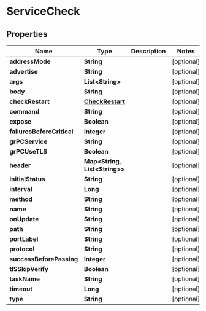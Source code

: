 

# ServiceCheck


## Properties

Name | Type | Description | Notes
------------ | ------------- | ------------- | -------------
**addressMode** | **String** |  |  [optional]
**advertise** | **String** |  |  [optional]
**args** | **List&lt;String&gt;** |  |  [optional]
**body** | **String** |  |  [optional]
**checkRestart** | [**CheckRestart**](CheckRestart.md) |  |  [optional]
**command** | **String** |  |  [optional]
**expose** | **Boolean** |  |  [optional]
**failuresBeforeCritical** | **Integer** |  |  [optional]
**grPCService** | **String** |  |  [optional]
**grPCUseTLS** | **Boolean** |  |  [optional]
**header** | **Map&lt;String, List&lt;String&gt;&gt;** |  |  [optional]
**initialStatus** | **String** |  |  [optional]
**interval** | **Long** |  |  [optional]
**method** | **String** |  |  [optional]
**name** | **String** |  |  [optional]
**onUpdate** | **String** |  |  [optional]
**path** | **String** |  |  [optional]
**portLabel** | **String** |  |  [optional]
**protocol** | **String** |  |  [optional]
**successBeforePassing** | **Integer** |  |  [optional]
**tlSSkipVerify** | **Boolean** |  |  [optional]
**taskName** | **String** |  |  [optional]
**timeout** | **Long** |  |  [optional]
**type** | **String** |  |  [optional]



